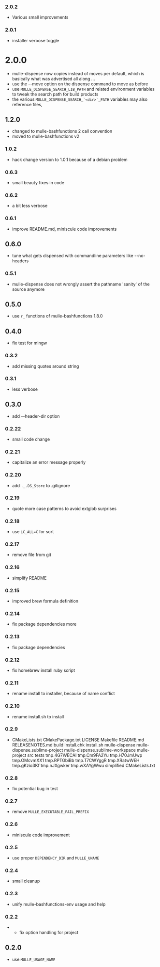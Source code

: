 ### 2.0.2

* Various small improvements

### 2.0.1

* installer verbose toggle

# 2.0.0

* mulle-dispense now copies instead of moves per default, which is basically what was advertised all along ...
* use the --move option on the dispense command to move as before
* use ``MULLE_DISPENSE_SEARCH_LIB_PATH`` and related environment variables to tweak the search path for build products
* the various ``MULLE_DISPENSE_SEARCH_`<dir>`_PATH`` variables may also reference files,


## 1.2.0

* changed to mulle-bashfunctions 2 call convention
* moved to mulle-bashfunctions v2


### 1.0.2

* hack change version to 1.0.1 because of a debian problem

### 0.6.3

* small beauty fixes in code

### 0.6.2

* a bit less verbose

### 0.6.1

* improve README.md, miniscule code improvements

## 0.6.0

* tune what gets dispensed with commandline parameters like --no-headers


### 0.5.1

* mulle-dispense does not wrongly assert the pathname 'sanity' of the source anymore

## 0.5.0

* use `r_` functions of mulle-bashfunctions 1.8.0


## 0.4.0

* fix test for mingw


### 0.3.2

* add missing quotes around string

### 0.3.1

* less verbose

## 0.3.0

* add --header-dir option


### 0.2.22

* small code change

### 0.2.21

* capitalize an error message properly

### 0.2.20

* add `._.DS_Store` to .gitignore

### 0.2.19

* quote more case patterns to avoid extglob surprises

### 0.2.18

* use `LC_ALL=C` for sort

### 0.2.17

* remove file from git

### 0.2.16

* simplify README

### 0.2.15

* improved brew formula definition

### 0.2.14

* fix package dependencies more

### 0.2.13

* fix package dependencies

### 0.2.12

* fix homebrew install ruby script

### 0.2.11

* rename install to installer, because of name conflict

### 0.2.10

* rename install.sh to install

### 0.2.9

* CMakeLists.txt CMakePackage.txt LICENSE Makefile README.md RELEASENOTES.md build install.chk install.sh mulle-dispense mulle-dispense.sublime-project mulle-dispense.sublime-workspace mulle-project src tests tmp.4G7WECAI tmp.Cm9FA2Yu tmp.H70JmUwp tmp.OMcvmXX1 tmp.RPTGbiBb tmp.T7CWYggR tmp.XRatwWEH tmp.gKzio3Kf tmp.nJXgwker tmp.wXAYgWwu simplified CMakeLists.txt

### 0.2.8

* fix potential bug in test

### 0.2.7

* remove `MULLE_EXECUTABLE_FAIL_PREFIX`

### 0.2.6

* miniscule code improvement

### 0.2.5

* use proper `DEPENDENCY_DIR` and `MULLE_UNAME`

### 0.2.4

* small cleanup

### 0.2.3

* unify mulle-bashfunctions-env usage and help

### 0.2.2

* * fix option handling for project

## 0.2.0

* use `MULLE_USAGE_NAME`
